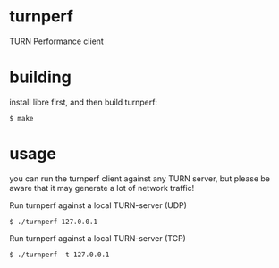# turnperf
TURN Performance client


# building

install libre first, and then build turnperf:

```
$ make
```


# usage

you can run the turnperf client against any TURN server, but please
be aware that it may generate a lot of network traffic!


Run turnperf against a local TURN-server (UDP)

```
$ ./turnperf 127.0.0.1
```


Run turnperf against a local TURN-server (TCP)

```
$ ./turnperf -t 127.0.0.1
```
